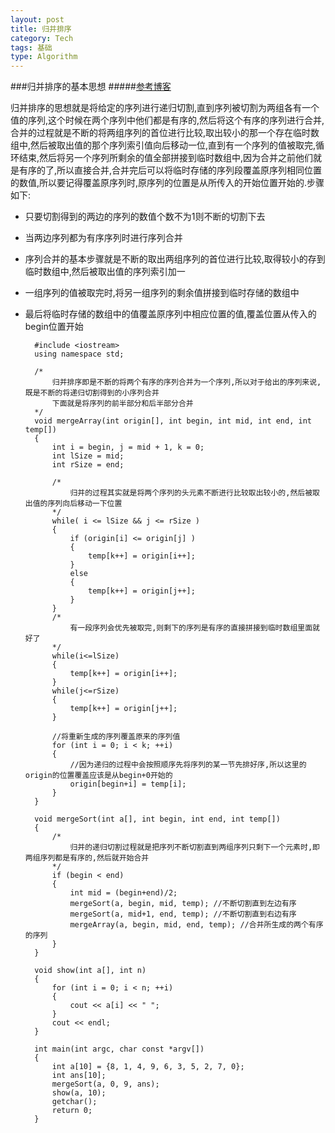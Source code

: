 ```yaml
---
layout: post
title: 归并排序
category: Tech
tags: 基础
type: Algorithm
---
```


###归并排序的基本思想
#####[参考博客](http://blog.csdn.net/morewindows/article/details/6678165)

归并排序的思想就是将给定的序列进行递归切割,直到序列被切割为两组各有一个值的序列,这个时候在两个序列中他们都是有序的,然后将这个有序的序列进行合并,合并的过程就是不断的将两组序列的首位进行比较,取出较小的那一个存在临时数组中,然后被取出值的那个序列索引值向后移动一位,直到有一个序列的值被取完,循环结束,然后将另一个序列所剩余的值全部拼接到临时数组中,因为合并之前他们就是有序的了,所以直接合并,合并完后可以将临时存储的序列段覆盖原序列相同位置的数值,所以要记得覆盖原序列时,原序列的位置是从所传入的开始位置开始的.步骤如下:

+ 只要切割得到的两边的序列的数值个数不为1则不断的切割下去
+ 当两边序列都为有序序列时进行序列合并
+ 序列合并的基本步骤就是不断的取出两组序列的首位进行比较,取得较小的存到临时数组中,然后被取出值的序列索引加一
+ 一组序列的值被取完时,将另一组序列的剩余值拼接到临时存储的数组中
+ 最后将临时存储的数组中的值覆盖原序列中相应位置的值,覆盖位置从传入的begin位置开始


		#include <iostream>
		using namespace std;

		/*
			归并排序即是不断的将两个有序的序列合并为一个序列,所以对于给出的序列来说,既是不断的将递归切割得到的小序列合并
			下面就是将序列的前半部分和后半部分合并
		*/
		void mergeArray(int origin[], int begin, int mid, int end, int temp[])
		{
			int i = begin, j = mid + 1, k = 0;
			int lSize = mid;
			int rSize = end;

			/*
				归并的过程其实就是将两个序列的头元素不断进行比较取出较小的,然后被取出值的序列向后移动一下位置
			*/
			while( i <= lSize && j <= rSize )
			{
				if (origin[i] <= origin[j] )
				{
					temp[k++] = origin[i++];
				}
				else
				{
					temp[k++] = origin[j++];
				}
			}
			/*
				有一段序列会优先被取完,则剩下的序列是有序的直接拼接到临时数组里面就好了
			*/
			while(i<=lSize)
			{
				temp[k++] = origin[i++];
			}
			while(j<=rSize)
			{
				temp[k++] = origin[j++];
			}

			//将重新生成的序列覆盖原来的序列值
			for (int i = 0; i < k; ++i)
			{
				//因为递归的过程中会按照顺序先将序列的某一节先排好序,所以这里的origin的位置覆盖应该是从begin+0开始的
				origin[begin+i] = temp[i];
			}
		}

		void mergeSort(int a[], int begin, int end, int temp[])
		{
			/*
				归并的递归切割过程就是把序列不断切割直到两组序列只剩下一个元素时,即两组序列都是有序的,然后就开始合并
			*/
			if (begin < end)
			{
				int mid = (begin+end)/2;
				mergeSort(a, begin, mid, temp); //不断切割直到左边有序
				mergeSort(a, mid+1, end, temp); //不断切割直到右边有序
				mergeArray(a, begin, mid, end, temp); //合并所生成的两个有序的序列
			}
		}

		void show(int a[], int n)
		{
			for (int i = 0; i < n; ++i)
			{
				cout << a[i] << " ";
			}
			cout << endl;
		}

		int main(int argc, char const *argv[])
		{
			int a[10] = {8, 1, 4, 9, 6, 3, 5, 2, 7, 0};
			int ans[10];
			mergeSort(a, 0, 9, ans);
			show(a, 10);
			getchar();
			return 0;
		}

